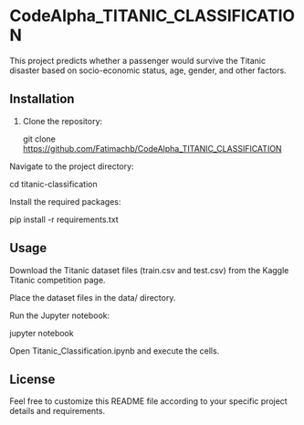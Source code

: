 # CodeAlpha_TITANIC_CLASSIFICATION
This project predicts whether a passenger would survive the Titanic disaster based on socio-economic status, age, gender, and other factors.

## Installation

1. Clone the repository:
   
   git clone https://github.com/Fatimachb/CodeAlpha_TITANIC_CLASSIFICATION
   
Navigate to the project directory:

cd titanic-classification

Install the required packages:

pip install -r requirements.txt

## Usage

Download the Titanic dataset files (train.csv and test.csv) from the Kaggle Titanic competition page.

Place the dataset files in the data/ directory.

Run the Jupyter notebook:

jupyter notebook

Open Titanic_Classification.ipynb and execute the cells.


## License

Feel free to customize this README file according to your specific project details and requirements.

